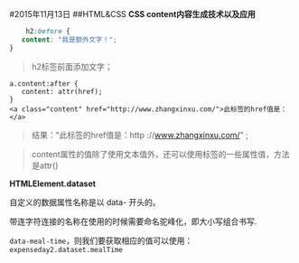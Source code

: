 #2015年11月13日
##HTML&CSS
**CSS content内容生成技术以及应用**

```css
    h2:before {
   content: "我是额外文字！";
}
```

>h2标签前面添加文字；

```
a.content:after {
   content: attr(href);
}
<a class="content" href="http://www.zhangxinxu.com/">此标签的href值是：</a>
```

>结果："此标签的href值是：http ://www.zhangxinxu.com/" ;

>content属性的值除了使用文本值外，还可以使用标签的一些属性值，方法是attr()

**HTMLElement.dataset**

自定义的数据属性名称是以 data- 开头的。

带连字符连接的名称在使用的时候需要命名驼峰化，即大小写组合书写.

`data-meal-time`，则我们要获取相应的值可以使用：`expenseday2.dataset.mealTime`
